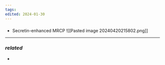 ```yaml
---
tags: 
edited: 2024-01-30
---
```

### 
- Secretin-enhanced MRCP 
![[Pasted image 20240420215802.png]]
---
### *related*
- 